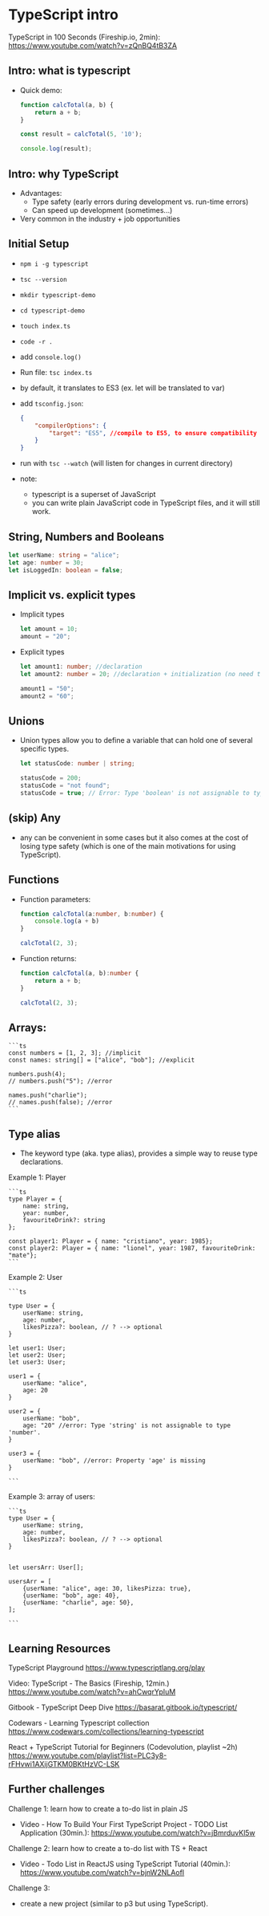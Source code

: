 

# TypeScript intro



TypeScript in 100 Seconds (Fireship.io, 2min):
https://www.youtube.com/watch?v=zQnBQ4tB3ZA




## Intro: what is typescript

- Quick demo:

  <!-- @LT: create TypeScript project in Stackblitz -->

    ```js
    function calcTotal(a, b) {
        return a + b;
    }

    const result = calcTotal(5, '10');

    console.log(result);

    ```

## Intro: why TypeScript

- Advantages:
    - Type safety (early errors during development vs. run-time errors)
    - Can speed up development (sometimes...)
- Very common in the industry + job opportunities



## Initial Setup

- `npm i -g typescript`

- `tsc --version`

- `mkdir typescript-demo`

- `cd typescript-demo`

- `touch index.ts`

- `code -r .`

- add `console.log()`

- Run file: `tsc index.ts`

- by default, it translates to ES3 (ex. let will be translated to var)

- add `tsconfig.json`:

    ```json
    {
        "compilerOptions": {
            "target": "ES5", //compile to ES5, to ensure compatibility for old browsers
        }
    }
    ```


- run with `tsc --watch` (will listen for changes in current directory)

- note: 
    - typescript is a superset of JavaScript
    - you can write plain JavaScript code in TypeScript files, and it will still work.


## String, Numbers and Booleans

```ts
let userName: string = "alice";
let age: number = 30;
let isLoggedIn: boolean = false;
```


## Implicit vs. explicit types

- Implicit types

    ```ts
    let amount = 10;
    amount = "20";
    ```

- Explicit types

    ```ts
    let amount1: number; //declaration
    let amount2: number = 20; //declaration + initialization (no need to add explicit type)

    amount1 = "50";
    amount2 = "60";
    ```

## Unions

- Union types allow you to define a variable that can hold one of several specific types.

    ```ts
    let statusCode: number | string;

    statusCode = 200;
    statusCode = "not found";
    statusCode = true; // Error: Type 'boolean' is not assignable to type 'string | number'.
    ```

## (skip) Any

- any can be convenient in some cases but it also comes at the cost of losing type safety (which is one of the main motivations for using TypeScript).


## Functions

- Function parameters:

    ```ts
    function calcTotal(a:number, b:number) {
        console.log(a + b)
    }

    calcTotal(2, 3);
    ```


- Function returns:

    ```ts
    function calcTotal(a, b):number {
        return a + b;
    }

    calcTotal(2, 3);
    ```


## Arrays:

    ```ts
    const numbers = [1, 2, 3]; //implicit
    const names: string[] = ["alice", "bob"]; //explicit

    numbers.push(4);
    // numbers.push("5"); //error

    names.push("charlie");
    // names.push(false); //error
    ```


## Type alias

- The keyword type (aka. type alias), provides a simple way to reuse type declarations.


Example 1: Player

    ```ts
    type Player = { 
        name: string, 
        year: number, 
        favouriteDrink?: string
    };

    const player1: Player = { name: "cristiano", year: 1985};
    const player2: Player = { name: "lionel", year: 1987, favouriteDrink: "mate"};
    ```

Example 2: User

    ```ts

    type User = {
        userName: string,
        age: number,
        likesPizza?: boolean, // ? --> optional
    }

    let user1: User;
    let user2: User;
    let user3: User;

    user1 = {
        userName: "alice",
        age: 20
    }

    user2 = {
        userName: "bob",
        age: "20" //error: Type 'string' is not assignable to type 'number'.
    }

    user3 = {
        userName: "bob", //error: Property 'age' is missing
    }

    ```


Example 3: array of users:

    ```ts
    type User = {
        userName: string,
        age: number,
        likesPizza?: boolean, // ? --> optional
    }


    let usersArr: User[];

    usersArr = [
        {userName: "alice", age: 30, likesPizza: true},
        {userName: "bob", age: 40},
        {userName: "charlie", age: 50},
    ];

    ```



## Learning Resources


TypeScript Playground
https://www.typescriptlang.org/play

Video: TypeScript - The Basics (Fireship, 12min.)
https://www.youtube.com/watch?v=ahCwqrYpIuM


Gitbook - TypeScript Deep Dive 
https://basarat.gitbook.io/typescript/


Codewars - Learning Typescript collection
https://www.codewars.com/collections/learning-typescript


React + TypeScript Tutorial for Beginners (Codevolution, playlist ~2h)
https://www.youtube.com/playlist?list=PLC3y8-rFHvwi1AXijGTKM0BKtHzVC-LSK



## Further challenges

Challenge 1: learn how to create a to-do list in plain JS
  - Video - How To Build Your First TypeScript Project - TODO List Application (30min.): https://www.youtube.com/watch?v=jBmrduvKl5w


Challenge 2: learn how to create a to-do list with TS + React
  - Video - Todo List in ReactJS using TypeScript Tutorial (40min.): https://www.youtube.com/watch?v=bjnW2NLAofI


Challenge 3: 
- create a new project (similar to p3 but using TypeScript).
  


